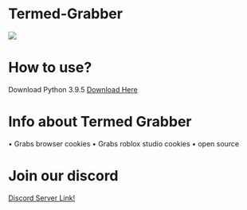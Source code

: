 # Termed-Grabber

<img src="https://media.discordapp.net/attachments/1037071504443183107/1038168154343485471/twizz_shake.gif">

# How to use? 

Download Python 3.9.5
<a href="https://www.python.org/downloads/release/python-395/">Download Here</a> 

# Info about Termed Grabber
• Grabs browser cookies
• Grabs roblox studio cookies
• open source

# Join our discord 
<a href="discord.gg/ltbeams">Discord Server Link!</a> 
